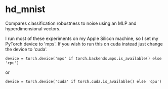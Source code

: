 # hd_mnist
Compares classification robustness to noise using an MLP and hyperdimensional vectors.

I run most of these experiments on my Apple Silicon machine, so I set my PyTorch device to 'mps'. If you wish to run this on cuda instead just change the device to 'cuda'.

```
device = torch.device('mps' if torch.backends.mps.is_available() else 'cpu')
```
or
```
device = torch.device('cuda' if torch.cuda.is_available() else 'cpu')
```
